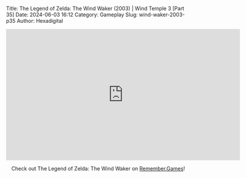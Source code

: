 Title: The Legend of Zelda: The Wind Waker (2003) | Wind Temple 3 [Part 35]
Date: 2024-06-03 16:12
Category: Gameplay
Slug: wind-waker-2003-p35
Author: Hexadigital

<center><iframe src="https://www.youtube.com/embed/IZGeh4QUsoU?feature=oembed" allow="accelerometer; autoplay; encrypted-media; gyroscope; picture-in-picture" width="640" height="360" frameborder="0"></iframe>

Check out The Legend of Zelda: The Wind Waker on [Remember.Games](https://remember.games/game/1462/the-legend-of-zelda-the-wind-waker/)!</center>